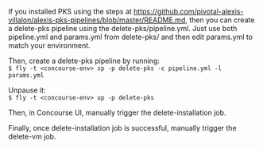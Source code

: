 If you installed PKS using the steps at https://github.com/pivotal-alexis-villalon/alexis-pks-pipelines/blob/master/README.md, then you can create a delete-pks pipeline using the delete-pks/pipeline.yml.  Just use both pipeline.yml and params.yml from delete-pks/ and then edit params.yml to match your environment.  

Then, create a delete-pks pipeline by running:<br>
`$ fly -t <concourse-env> sp -p delete-pks -c pipeline.yml -l params.yml`

Unpause it:<br>
`$ fly -t <concourse-env> up -p delete-pks`

Then, in Concourse UI, manually trigger the delete-installation job.  

Finally, once delete-installation job is successful, manually trigger the delete-vm job.
